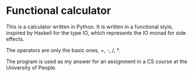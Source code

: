# Functional calculator

This is a calculator written in Python. It is written in a functional style,
inspired by Haskell for the type IO, which represents the IO monad for side effects.

The operators are only the basic ones, +, -, /, *.

The program is used as my answer for an assignment in a CS course at
the University of People.

